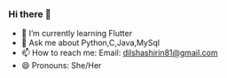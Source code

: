 ### Hi there 👋


- 🌱 I’m currently learning Flutter
- 💬 Ask me about Python,C,Java,MySql
- 📫 How to reach me: Email: dilshashirin81@gmail.com
- 😄 Pronouns: She/Her



